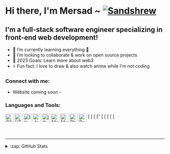 # Hi there, I'm Mersad ~ [![Sandshrew](https://img.pokemondb.net/sprites/ruby-sapphire/normal/sandshrew.png)](https://pokemondb.net/pokedex/sandshrew)

## I'm a full-stack software engineer specializing in front-end web development!

- 🌱 I’m currently learning everything 🤣
- 📌 I’m looking to collaborate & work on open source projects
- 🥅 2023 Goals: Learn more about web3
- ⚡ Fun fact: I love to draw & also watch anime while I'm not coding

### Connect with me:

- Website coming soon - 

### Languages and Tools:

[<img align="left" alt="CSS 3" width="26px" src="https://cdn.jsdelivr.net/gh/devicons/devicon/icons/css3/css3-original.svg"/> 
[<img align="left" alt="HTML 5" width="26px" src="https://cdn.jsdelivr.net/gh/devicons/devicon/icons/html5/html5-original.svg"/> 
[<img align="left" alt="Illustrator" width="26px" src="https://cdn.jsdelivr.net/gh/devicons/devicon/icons/illustrator/illustrator-plain.svg"/> [<img align="left" alt="Javascript" width="26px" src="https://cdn.jsdelivr.net/gh/devicons/devicon/icons/javascript/javascript-original.svg"/>" [<img align="left" alt="jQuery" width="26px" src="https://cdn.jsdelivr.net/gh/devicons/devicon/icons/jquery/jquery-original.svg"/> 
[<img align="left" alt="MongoDB" width="26px" src="https://cdn.jsdelivr.net/gh/devicons/devicon/icons/mongodb/mongodb-original.svg"/> 
[<img align="left" alt="My SQL" width="26px" src="https://cdn.jsdelivr.net/gh/devicons/devicon/icons/mysql/mysql-original.svg"/> 
[<img align="left" alt="Photoshop" width="26px" src="https://cdn.jsdelivr.net/gh/devicons/devicon/icons/photoshop/photoshop-plain.svg"/>
[<img align="left" alt="React" width="26px" src="https://cdn.jsdelivr.net/gh/devicons/devicon/icons/react/react-original.svg"/>

<br />
<br />

---

<details>
  <summary>:zap: GitHub Stats</summary>

  <img align="left" alt="codeSTACKr's GitHub Stats" src="https://github-readme-stats.vercel.app/api?username=codeSTACKr&show_icons=true&hide_border=false&title_color=ff652f&icon_color=FFE400&bg_color=09131B&text_color=ffffff&border_color=0c1a25" />

</details>

[website]: https://codeSTACKr.com
[linkedin]: https://linkedin.com/in/codeSTACKr
